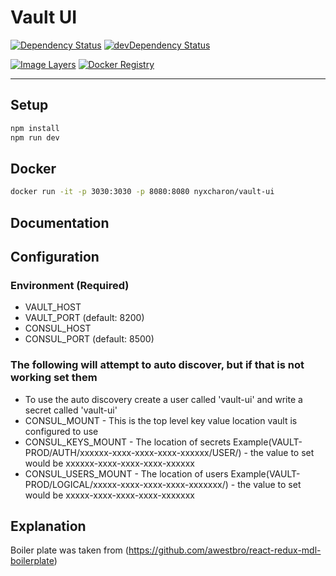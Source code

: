 # Vault UI


[![Dependency Status](https://david-dm.org/nyxcharon/vault-ui.svg?style=flat-square)](https://david-dm.org/nyxcharon/vault-ui)
[![devDependency Status](https://david-dm.org/nyxcharon/vault-ui/dev-status.svg?style=flat-square)](https://david-dm.org/nyxcharon/vault-ui#info=devDependencies)

[![Image Layers](https://badge.imagelayers.io/nyxcharon/vault-ui:latest.svg)](https://imagelayers.io/?images=nyxcharon/vault-ui:latest)
[![Docker Registry](https://img.shields.io/docker/pulls/nyxcharon/vault-ui.svg)](https://registry.hub.docker.com/u/nyxcharon/vault-ui)

---


## Setup

```bash
npm install
npm run dev
```

## Docker

```bash
docker run -it -p 3030:3030 -p 8080:8080 nyxcharon/vault-ui
```


## Documentation

## Configuration
### Environment (Required)
  * VAULT_HOST 
  * VAULT_PORT (default: 8200)
  * CONSUL_HOST 
  * CONSUL_PORT (default: 8500)
### The following will attempt to auto discover, but if that is not working set them
  * To use the auto discovery create a user called 'vault-ui' and write a secret called 'vault-ui'
  * CONSUL_MOUNT - This is the top level key value location vault is configured to use
  * CONSUL_KEYS_MOUNT - The location of secrets Example(VAULT-PROD/AUTH/xxxxxx-xxxx-xxxx-xxxx-xxxxxx/USER/) - the value to set would be xxxxxx-xxxx-xxxx-xxxx-xxxxxx
  * CONSUL_USERS_MOUNT - The location of users Example(VAULT-PROD/LOGICAL/xxxxx-xxxx-xxxx-xxxx-xxxxxxx/) - the value to set would be xxxxx-xxxx-xxxx-xxxx-xxxxxxx


## Explanation

Boiler plate was taken from (https://github.com/awestbro/react-redux-mdl-boilerplate)
